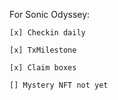 For Sonic Odyssey:
	
 	[x] Checkin daily
 
	[x] TxMilestone 

 	[x] Claim boxes
	
	[] Mystery NFT not yet
